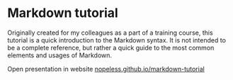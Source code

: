 # Markdown tutorial

Originally created for my colleagues as a part of a training course, this tutorial is a quick introduction to the Markdown syntax. It is not intended to be a complete reference, but rather a quick guide to the most common elements and usages of Markdown.

Open presentation in website [nopeless.github.io/markdown-tutorial](https://nopeless.github.io/markdown-tutorial/)

